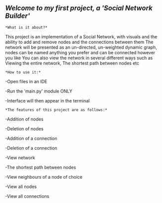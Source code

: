 ***Welcome to my first project, a 'Social Network Builder'***
-
	*What is it about?*

This project is an implementation of a Social Network, with visuals and the ability to add and remove nodes and the connections between them 
The network will be presented as an un-directed, un-weighted dynamic graph, nodes can be named anything you prefer and can be connected however you like
You can also view the network in several different ways such as Viewing the entire network, The shortest path between nodes etc
	
	*How to use it:* 
	
-Open files in an IDE

-Run the 'main.py' module ONLY

-Interface will then appear in the terminal


	*The features of this project are as follows:* 

-Addition of nodes 

-Deletion of nodes

-Addition of a connection

-Deletion of a connection

-View network

-The shortest path between nodes

-View neighbours of a node of choice

-View all nodes

-View all connections

